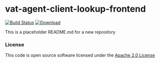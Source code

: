 # vat-agent-client-lookup-frontend

[![Build Status](https://travis-ci.org/hmrc/vat-agent-client-lookup-frontend.svg)](https://travis-ci.org/hmrc/vat-agent-client-lookup-frontend) [ ![Download](https://api.bintray.com/packages/hmrc/releases/vat-agent-client-lookup-frontend/images/download.svg) ](https://bintray.com/hmrc/releases/vat-agent-client-lookup-frontend/_latestVersion)

This is a placeholder README.md for a new repository

### License

This code is open source software licensed under the [Apache 2.0 License]("http://www.apache.org/licenses/LICENSE-2.0.html")